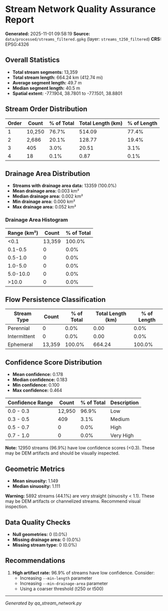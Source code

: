 # Stream Network Quality Assurance Report

**Generated:** 2025-11-01 09:58:19
**Source:** `data/processed/streams_filtered.gpkg` (layer: `streams_t250_filtered`)
**CRS:** EPSG:4326

## Overall Statistics

- **Total stream segments:** 13,359
- **Total stream length:** 664.24 km (412.74 mi)
- **Average segment length:** 49.7 m
- **Median segment length:** 40.5 m
- **Spatial extent:** -77.1904, 38.7801 to -77.1501, 38.8801

## Stream Order Distribution

| Order | Count | % of Total | Total Length (km) | % of Length |
|-------|-------|------------|-------------------|-------------|
| 1 | 10,250 | 76.7% | 514.09 | 77.4% |
| 2 | 2,686 | 20.1% | 128.77 | 19.4% |
| 3 | 405 | 3.0% | 20.51 | 3.1% |
| 4 | 18 | 0.1% | 0.87 | 0.1% |

## Drainage Area Distribution

- **Streams with drainage area data:** 13359 (100.0%)
- **Mean drainage area:** 0.003 km²
- **Median drainage area:** 0.002 km²
- **Min drainage area:** 0.000 km²
- **Max drainage area:** 0.052 km²

### Drainage Area Histogram

| Range (km²) | Count | % of Total |
|-------------|-------|------------|
| <0.1 | 13,359 | 100.0% |
| 0.1-0.5 | 0 | 0.0% |
| 0.5-1.0 | 0 | 0.0% |
| 1.0-5.0 | 0 | 0.0% |
| 5.0-10.0 | 0 | 0.0% |
| >10.0 | 0 | 0.0% |

## Flow Persistence Classification

| Stream Type | Count | % of Total | Total Length (km) | % of Length |
|-------------|-------|------------|-------------------|-------------|
| Perennial | 0 | 0.0% | 0.00 | 0.0% |
| Intermittent | 0 | 0.0% | 0.00 | 0.0% |
| Ephemeral | 13,359 | 100.0% | 664.24 | 100.0% |

## Confidence Score Distribution

- **Mean confidence:** 0.178
- **Median confidence:** 0.183
- **Min confidence:** 0.100
- **Max confidence:** 0.464

| Confidence Range | Count | % of Total | Description |
|------------------|-------|------------|-------------|
| 0.0 - 0.3 | 12,950 | 96.9% | Low |
| 0.3 - 0.5 | 409 | 3.1% | Medium |
| 0.5 - 0.7 | 0 | 0.0% | High |
| 0.7 - 1.0 | 0 | 0.0% | Very High |

**Note:** 12950 streams (96.9%) have low confidence scores (<0.3).
These may be DEM artifacts and should be visually inspected.

## Geometric Metrics

- **Mean sinuosity:** 1.149
- **Median sinuosity:** 1.111

**Warning:** 5892 streams (44.1%) are very straight (sinuosity < 1.1).
These may be DEM artifacts or channelized streams. Recommend visual inspection.

## Data Quality Checks

- **Null geometries:** 0 (0.0%)
- **Missing drainage area:** 0 (0.0%)
- **Missing stream type:** 0 (0.0%)

## Recommendations

1. **High artifact rate:** 96.9% of streams have low confidence. Consider:
   - Increasing `--min-length` parameter
   - Increasing `--min-drainage-area` parameter
   - Using a coarser threshold (t250 or t500)

---
*Generated by qa_stream_network.py*